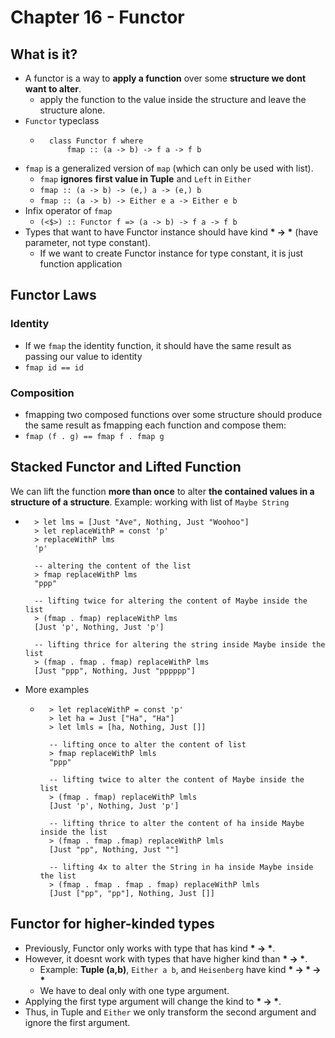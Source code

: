 # Chapter 16 - Functor

## What is it?

* A functor is a way to **apply a function** over some **structure we dont want to
  alter**.
    * apply the function to the value inside the structure and leave the
      structure alone.
* `Functor` typeclass
    * ```
        class Functor f where
            fmap :: (a -> b) -> f a -> f b
      ```
* `fmap` is a generalized version of `map` (which can only be used with list).
    * `fmap` **ignores** **first value in Tuple** and `Left` in `Either`
    * `fmap :: (a -> b) -> (e,) a -> (e,) b`
    * `fmap :: (a -> b) -> Either e a -> Either e b`
* Infix operator of `fmap`
    * `(<$>) :: Functor f => (a -> b) -> f a -> f b`
* Types that want to have Functor instance should have kind **\* -> \*** (have
  parameter, not type constant).
    * If we want to create Functor instance for type constant, it is just
      function application

## Functor Laws

### Identity
* If we `fmap` the identity function, it should have the same result as passing
  our value to identity
* `fmap id == id`

### Composition
* fmapping two composed functions over some structure should produce the same
  result as fmapping each function and compose them:
* `fmap (f . g) == fmap f . fmap g`

## Stacked Functor and Lifted Function

We can lift the function **more than once** to alter **the contained values in a
structure of a structure**. Example: working with list of `Maybe String`
* ```
    > let lms = [Just "Ave", Nothing, Just "Woohoo"]
    > let replaceWithP = const 'p'
    > replaceWithP lms
    'p'

    -- altering the content of the list
    > fmap replaceWithP lms
    "ppp"

    -- lifting twice for altering the content of Maybe inside the list
    > (fmap . fmap) replaceWithP lms 
    [Just 'p', Nothing, Just 'p']

    -- lifting thrice for altering the string inside Maybe inside the list
    > (fmap . fmap . fmap) replaceWithP lms
    [Just "ppp", Nothing, Just "pppppp"]
  ```
* More examples
    * ```
        > let replaceWithP = const 'p'
        > let ha = Just ["Ha", "Ha"]
        > let lmls = [ha, Nothing, Just []]
        
        -- lifting once to alter the content of list
        > fmap replaceWithP lmls
        "ppp"

        -- lifting twice to alter the content of Maybe inside the list
        > (fmap . fmap) replaceWithP lmls
        [Just 'p', Nothing, Just 'p']

        -- lifting thrice to alter the content of ha inside Maybe inside the list
        > (fmap . fmap .fmap) replaceWithP lmls
        [Just "pp", Nothing, Just ""]

        -- lifting 4x to alter the String in ha inside Maybe inside the list
        > (fmap . fmap . fmap . fmap) replaceWithP lmls
        [Just ["pp", "pp"], Nothing, Just []]
      ```

## Functor for higher-kinded types

* Previously, Functor only works with type that has kind **\* -> \***.
* However, it doesnt work with types that have higher kind than **\* -> \***.
    * Example: **Tuple (a,b)**, `Either a b`, and `Heisenberg` have kind **\*
      -> \* -> \***
    * We have to deal only with one type argument.
* Applying the first type argument will change the kind to **\* -> \***.
* Thus, in Tuple and `Either` we only transform the second argument and
      ignore the first argument.
